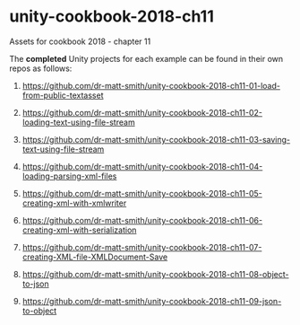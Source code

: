 # unity-cookbook-2018-ch11
Assets for cookbook 2018 - chapter 11

The **completed** Unity projects for each example can be found in their own repos as follows:

1. https://github.com/dr-matt-smith/unity-cookbook-2018-ch11-01-load-from-public-textasset

1. https://github.com/dr-matt-smith/unity-cookbook-2018-ch11-02-loading-text-using-file-stream

1. https://github.com/dr-matt-smith/unity-cookbook-2018-ch11-03-saving-text-using-file-stream

1. https://github.com/dr-matt-smith/unity-cookbook-2018-ch11-04-loading-parsing-xml-files

1. https://github.com/dr-matt-smith/unity-cookbook-2018-ch11-05-creating-xml-with-xmlwriter
 
1. https://github.com/dr-matt-smith/unity-cookbook-2018-ch11-06-creating-xml-with-serialization

1. https://github.com/dr-matt-smith/unity-cookbook-2018-ch11-07-creating-XML-file-XMLDocument-Save

1. https://github.com/dr-matt-smith/unity-cookbook-2018-ch11-08-object-to-json

1. https://github.com/dr-matt-smith/unity-cookbook-2018-ch11-09-json-to-object
